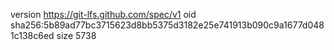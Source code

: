 version https://git-lfs.github.com/spec/v1
oid sha256:5b89ad77bc3715623d8bb5375d3182e25e741913b090c9a1677d0481c138c6ed
size 5738
